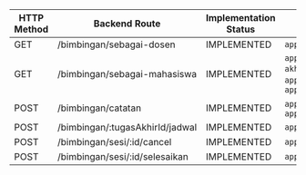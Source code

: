 | HTTP Method | Backend Route                  | Implementation Status | Frontend File Path (if found)                                                                                                                              |
|-------------|--------------------------------|-----------------------|------------------------------------------------------------------------------------------------------------------------------------------------------------|
| GET         | /bimbingan/sebagai-dosen       | IMPLEMENTED           | `apps/web/app/dashboard/dosen/bimbingan/page.tsx`                                                                                                          |
| GET         | /bimbingan/sebagai-mahasiswa   | IMPLEMENTED           | `apps/web/app/dashboard/mahasiswa/tugas-akhir/page.tsx`, `apps/web/app/dashboard/mahasiswa/sidang/page.tsx`, `apps/web/app/dashboard/mahasiswa/bimbingan/page.tsx` |
| POST        | /bimbingan/catatan             | IMPLEMENTED           | `apps/web/app/dashboard/dosen/bimbingan/page.tsx`, `apps/web/app/dashboard/mahasiswa/bimbingan/page.tsx`                                                      |
| POST        | /bimbingan/:tugasAkhirId/jadwal| IMPLEMENTED           | `apps/web/app/dashboard/dosen/bimbingan/page.tsx`                                                                                                          |
| POST        | /bimbingan/sesi/:id/cancel     | IMPLEMENTED           | `apps/web/app/dashboard/dosen/bimbingan/page.tsx`                                                                                                          |
| POST        | /bimbingan/sesi/:id/selesaikan | IMPLEMENTED           | `apps/web/app/dashboard/dosen/bimbingan/page.tsx`                                                                                                          |
